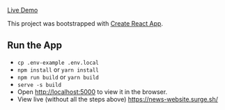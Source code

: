 [Live Demo](https://news-website.surge.sh/)

This project was bootstrapped with [Create React App](https://github.com/facebook/create-react-app).

## Run the App

- `cp .env-example .env.local`
- `npm install` or `yarn install`
- `npm run build` or `yarn build`
- `serve -s build`
- Open [http://localhost:5000](http://localhost:5000) to view it in the browser.
- View live (without all the steps above) https://news-website.surge.sh/
